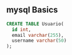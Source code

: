 ## mysql Basics
```sql
CREATE TABLE Usuario(
  id int,
  email varchar(255),
  username varchar(50)
);
```
